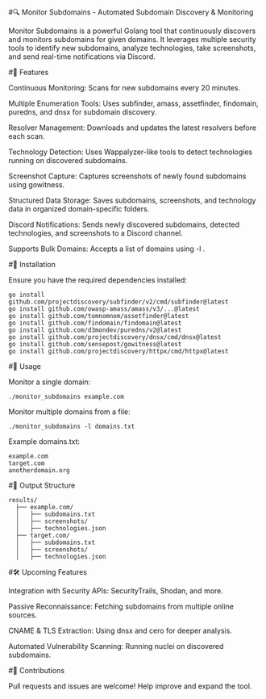 #🔍 Monitor Subdomains - Automated Subdomain Discovery & Monitoring

Monitor Subdomains is a powerful Golang tool that continuously discovers and monitors subdomains for given domains. It leverages multiple security tools to identify new subdomains, analyze technologies, take screenshots, and send real-time notifications via Discord.

#🚀 Features

Continuous Monitoring: Scans for new subdomains every 20 minutes.

Multiple Enumeration Tools: Uses subfinder, amass, assetfinder, findomain, puredns, and dnsx for subdomain discovery.

Resolver Management: Downloads and updates the latest resolvers before each scan.

Technology Detection: Uses Wappalyzer-like tools to detect technologies running on discovered subdomains.

Screenshot Capture: Captures screenshots of newly found subdomains using gowitness.

Structured Data Storage: Saves subdomains, screenshots, and technology data in organized domain-specific folders.

Discord Notifications: Sends newly discovered subdomains, detected technologies, and screenshots to a Discord channel.

Supports Bulk Domains: Accepts a list of domains using -l <file>.

#📌 Installation

Ensure you have the required dependencies installed:
```
go install github.com/projectdiscovery/subfinder/v2/cmd/subfinder@latest
go install github.com/owasp-amass/amass/v3/...@latest
go install github.com/tomnomnom/assetfinder@latest
go install github.com/findomain/findomain@latest
go install github.com/d3mondev/puredns/v2@latest
go install github.com/projectdiscovery/dnsx/cmd/dnsx@latest
go install github.com/sensepost/gowitness@latest
go install github.com/projectdiscovery/httpx/cmd/httpx@latest
```
#🔧 Usage

Monitor a single domain:

```./monitor_subdomains example.com```

Monitor multiple domains from a file:

```./monitor_subdomains -l domains.txt```

Example domains.txt:
```
example.com
target.com
anotherdomain.org
```

#📂 Output Structure

```
results/
  ├── example.com/
  │   ├── subdomains.txt
  │   ├── screenshots/
  │   ├── technologies.json
  ├── target.com/
  │   ├── subdomains.txt
  │   ├── screenshots/
  │   ├── technologies.json
```

#🛠 Upcoming Features

Integration with Security APIs: SecurityTrails, Shodan, and more.

Passive Reconnaissance: Fetching subdomains from multiple online sources.

CNAME & TLS Extraction: Using dnsx and cero for deeper analysis.

Automated Vulnerability Scanning: Running nuclei on discovered subdomains.

#🤝 Contributions

Pull requests and issues are welcome! Help improve and expand the tool.

